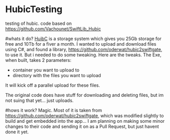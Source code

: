# HubicTesting
testing of hubic. code based on https://github.com/Vachounet/SwiftLib_Hubic

#whats it do?
[HuibC][1] is a storage system which gives you 25Gb storage for free and 10Tb for a fiver a month. I wanted to upload and download files using C#, and found a library, https://github.com/oderwat/hubic2swiftgate, to use it. But i needed to do some tweaking. Here are the tweaks.
The Exe, when built, takes 2 parameters: 

* container you want to upload to
* directory with the files you want to upload

It will kick off a parallel upload for these files. 

The original code does have stuff for downloading and deleting files, but im not suing that yet... just uploads.

#hows it work?
Magic. Most of it is taken from https://github.com/oderwat/hubic2swiftgate, which was modified slightly to build and get embedded into the app... I am planning on making some minor changes to their code and sending it on as a Pull Request, but just havent done it yet.

[1]:http://www.hubic.com
